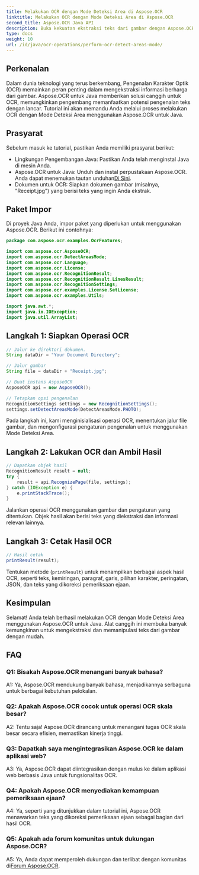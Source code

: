 ```yaml
---
title: Melakukan OCR dengan Mode Deteksi Area di Aspose.OCR
linktitle: Melakukan OCR dengan Mode Deteksi Area di Aspose.OCR
second_title: Aspose.OCR Java API
description: Buka kekuatan ekstraksi teks dari gambar dengan Aspose.OCR untuk Java. Tutorial komprehensif tentang OCR dengan Mode Deteksi Area.
type: docs
weight: 10
url: /id/java/ocr-operations/perform-ocr-detect-areas-mode/
---
```

## Perkenalan

Dalam dunia teknologi yang terus berkembang, Pengenalan Karakter Optik (OCR) memainkan peran penting dalam mengekstraksi informasi berharga dari gambar. Aspose.OCR untuk Java memberikan solusi canggih untuk OCR, memungkinkan pengembang memanfaatkan potensi pengenalan teks dengan lancar. Tutorial ini akan memandu Anda melalui proses melakukan OCR dengan Mode Deteksi Area menggunakan Aspose.OCR untuk Java.

## Prasyarat

Sebelum masuk ke tutorial, pastikan Anda memiliki prasyarat berikut:

- Lingkungan Pengembangan Java: Pastikan Anda telah menginstal Java di mesin Anda.
-  Aspose.OCR untuk Java: Unduh dan instal perpustakaan Aspose.OCR. Anda dapat menemukan tautan unduhan[Di Sini](https://releases.aspose.com/ocr/java/).
- Dokumen untuk OCR: Siapkan dokumen gambar (misalnya, "Receipt.jpg") yang berisi teks yang ingin Anda ekstrak.

## Paket Impor

Di proyek Java Anda, impor paket yang diperlukan untuk menggunakan Aspose.OCR. Berikut ini contohnya:

```java
package com.aspose.ocr.examples.OcrFeatures;

import com.aspose.ocr.AsposeOCR;
import com.aspose.ocr.DetectAreasMode;
import com.aspose.ocr.Language;
import com.aspose.ocr.License;
import com.aspose.ocr.RecognitionResult;
import com.aspose.ocr.RecognitionResult.LinesResult;
import com.aspose.ocr.RecognitionSettings;
import com.aspose.ocr.examples.License.SetLicense;
import com.aspose.ocr.examples.Utils;

import java.awt.*;
import java.io.IOException;
import java.util.ArrayList;
```

## Langkah 1: Siapkan Operasi OCR

```java
// Jalur ke direktori dokumen.
String dataDir = "Your Document Directory";

// Jalur gambar
String file = dataDir + "Receipt.jpg";

// Buat instans AsposeOCR
AsposeOCR api = new AsposeOCR();

// Tetapkan opsi pengenalan
RecognitionSettings settings = new RecognitionSettings();
settings.setDetectAreasMode(DetectAreasMode.PHOTO);
```

Pada langkah ini, kami menginisialisasi operasi OCR, menentukan jalur file gambar, dan mengonfigurasi pengaturan pengenalan untuk menggunakan Mode Deteksi Area.

## Langkah 2: Lakukan OCR dan Ambil Hasil

```java
// Dapatkan objek hasil
RecognitionResult result = null;
try {
    result = api.RecognizePage(file, settings);
} catch (IOException e) {
    e.printStackTrace();
}
```

Jalankan operasi OCR menggunakan gambar dan pengaturan yang ditentukan. Objek hasil akan berisi teks yang diekstraksi dan informasi relevan lainnya.

## Langkah 3: Cetak Hasil OCR

```java
// Hasil cetak
printResult(result);
```

Tentukan metode (`printResult`) untuk menampilkan berbagai aspek hasil OCR, seperti teks, kemiringan, paragraf, garis, pilihan karakter, peringatan, JSON, dan teks yang dikoreksi pemeriksaan ejaan.

## Kesimpulan

Selamat! Anda telah berhasil melakukan OCR dengan Mode Deteksi Area menggunakan Aspose.OCR untuk Java. Alat canggih ini membuka banyak kemungkinan untuk mengekstraksi dan memanipulasi teks dari gambar dengan mudah.

## FAQ

### Q1: Bisakah Aspose.OCR menangani banyak bahasa?

A1: Ya, Aspose.OCR mendukung banyak bahasa, menjadikannya serbaguna untuk berbagai kebutuhan pelokalan.

### Q2: Apakah Aspose.OCR cocok untuk operasi OCR skala besar?

A2: Tentu saja! Aspose.OCR dirancang untuk menangani tugas OCR skala besar secara efisien, memastikan kinerja tinggi.

### Q3: Dapatkah saya mengintegrasikan Aspose.OCR ke dalam aplikasi web?

A3: Ya, Aspose.OCR dapat diintegrasikan dengan mulus ke dalam aplikasi web berbasis Java untuk fungsionalitas OCR.

### Q4: Apakah Aspose.OCR menyediakan kemampuan pemeriksaan ejaan?

A4: Ya, seperti yang ditunjukkan dalam tutorial ini, Aspose.OCR menawarkan teks yang dikoreksi pemeriksaan ejaan sebagai bagian dari hasil OCR.

### Q5: Apakah ada forum komunitas untuk dukungan Aspose.OCR?

 A5: Ya, Anda dapat memperoleh dukungan dan terlibat dengan komunitas di[Forum Aspose.OCR](https://forum.aspose.com/c/ocr/16).